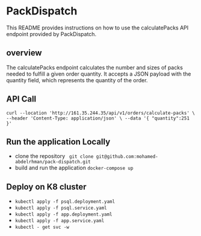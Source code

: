 # PackDispatch
This README provides instructions on how to use the calculatePacks API endpoint provided by PackDispatch.


## overview
The calculatePacks endpoint calculates the number and sizes of packs needed to fulfill a given order quantity. It accepts a JSON payload with the quantity field, which represents the quantity of the order.

## API Call
`curl --location 'http://161.35.244.35/api/v1/orders/calculate-packs' \
--header 'Content-Type: application/json' \
--data '{
"quantity":251
}'`

## Run the application Locally
 * clone the repository
` git clone git@github.com:mohamed-abdelrhman/pack-dispatch.git`
 * build and run the application `docker-compose up`

## Deploy on K8 cluster

* `kubectl apply -f psql.deployment.yaml`
* `kubectl apply -f psql.service.yaml`
* `kubectl apply -f app.deployment.yaml`
* `kubectl apply -f app.service.yaml`
* `kubectl - get svc -w `